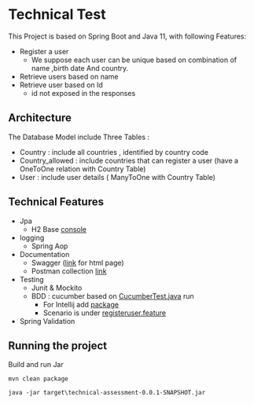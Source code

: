 # Technical Test

This Project is based on Spring Boot and Java 11, with following Features:
* Register a user
    * We suppose each user can be unique based on combination of name ,birth date And country.
* Retrieve users based on name
* Retrieve user based on Id
    * id not exposed in the responses
    
## Architecture

The Database Model include Three Tables :
* Country : include all countries , identified by country code
* Country_allowed : include countries that can register a user (have a OneToOne relation with Country Table)
* User : include user details ( ManyToOne with Country Table)
    
## Technical Features

* Jpa
    * H2 Base [console](http://localhost:8080/h2-console)
* logging
    * Spring Aop
* Documentation
    * Swagger ([link](http://localhost:8080/swagger-ui.html) for html page)
    * Postman collection [link](./User%20Registery.postman_collection.json)
* Testing
    * Junit & Mockito
    * BDD : cucumber based on [CucumberTest.java](./src/test/java/com/registry/bdd/CucumberTest.java) run
        * For Intellij add [package](https://plugins.jetbrains.com/plugin/7212-cucumber-for-java)
        * Scenario is under [registeruser.feature](./src/test/resources/registeruser.feature)
* Spring Validation

## Running the project

Build and run Jar

`mvn clean package`

`java -jar target\technical-assessment-0.0.1-SNAPSHOT.jar`